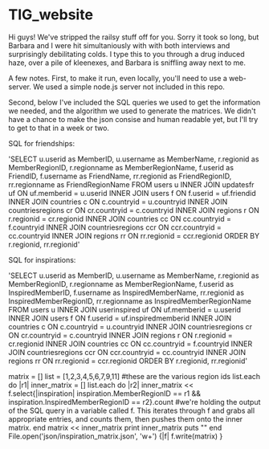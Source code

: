 TIG_website
===========

Hi guys!  We've stripped the railsy stuff off for you.  Sorry it took so long, but Barbara and I were hit simultaniously with with both interviews and surprisingly debilitating colds.  I type this to you through a drug induced haze, over a pile of kleenexes, and Barbara is sniffling away next to me.

A few notes.  First, to make it run, even locally, you'll need to use a web-server.  We used a simple node.js server not included in this repo.

Second, below I've included the SQL queries we used to get the information we needed, and the algorithm we used to generate the matrices.  We didn't have a chance to make the json consise and human readable yet, but I'll try to get to that in a week or two.


SQL for friendships:

'SELECT u.userid as MemberID, u.username as MemberName, r.regionid as MemberRegionID, r.regionname as MemberRegionName, f.userid as FriendID, f.username as FriendName, rr.regionid as FriendRegionID, rr.regionname as FriendRegionName FROM users u INNER JOIN updatesfr uf ON uf.memberid = u.userid INNER JOIN users f ON f.userid = uf.friendid INNER JOIN countries c ON c.countryid = u.countryid INNER JOIN countriesregions cr ON cr.countryid = c.countryid INNER JOIN regions r ON r.regionid = cr.regionid INNER JOIN countries cc ON cc.countryid = f.countryid INNER JOIN countriesregions ccr ON ccr.countryid = cc.countryid INNER JOIN regions rr ON rr.regionid = ccr.regionid ORDER BY r.regionid, rr.regionid'

SQL for inspirations:

'SELECT u.userid as MemberID, u.username as MemberName, r.regionid as MemberRegionID, r.regionname as MemberRegionName, f.userid as InspiredMemberID, f.username as InspiredMemberName, rr.regionid as InspiredMemberRegionID, rr.regionname as InspiredMemberRegionName FROM users u INNER JOIN userinspired uf ON uf.memberid = u.userid INNER JOIN users f ON f.userid = uf.inspiredmemberid INNER JOIN countries c ON c.countryid = u.countryid INNER JOIN countriesregions cr ON cr.countryid = c.countryid INNER JOIN regions r ON r.regionid = cr.regionid INNER JOIN countries cc ON cc.countryid = f.countryid INNER JOIN countriesregions ccr ON ccr.countryid = cc.countryid INNER JOIN regions rr ON rr.regionid = ccr.regionid ORDER BY r.regionid, rr.regionid'


matrix = []
list = [1,2,3,4,5,6,7,9,11] #these are the various region ids
list.each do |r1|
  inner_matrix = []
  list.each do |r2|
    inner_matrix <<  f.select{|inspiration| inspiration.MemberRegionID == r1 && inspiration.InspiredMemberRegionID == r2}.count  #we're holding the output of the SQL query in a variable called f. This iterates through f and grabs all appropriate entries, and counts them, then pushes them onto the inner matrix.
  end
  matrix << inner_matrix
  print inner_matrix
  puts ""
end
File.open('json/inspiration_matrix.json', 'w+') {|f| f.write(matrix) }
